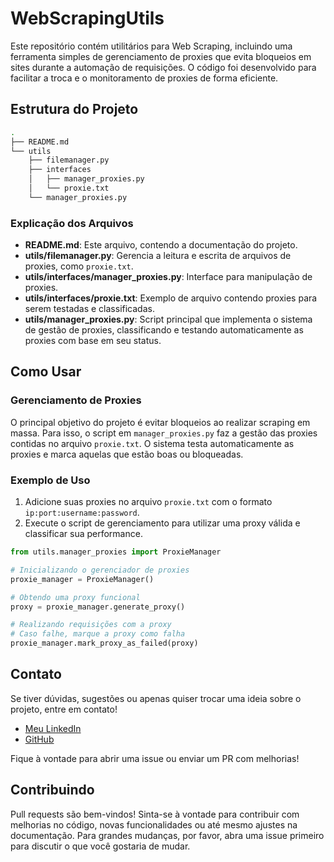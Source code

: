 # WebScrapingUtils

Este repositório contém utilitários para Web Scraping, incluindo uma ferramenta simples de gerenciamento de proxies que evita bloqueios em sites durante a automação de requisições. O código foi desenvolvido para facilitar a troca e o monitoramento de proxies de forma eficiente.

## Estrutura do Projeto

```bash
.
├── README.md            
└── utils
    ├── filemanager.py   
    ├── interfaces
    │   ├── manager_proxies.py  
    │   └── proxie.txt           
    └── manager_proxies.py 
```

### Explicação dos Arquivos
- **README.md**: Este arquivo, contendo a documentação do projeto.
- **utils/filemanager.py**: Gerencia a leitura e escrita de arquivos de proxies, como `proxie.txt`.
- **utils/interfaces/manager_proxies.py**: Interface para manipulação de proxies.
- **utils/interfaces/proxie.txt**: Exemplo de arquivo contendo proxies para serem testadas e classificadas.
- **utils/manager_proxies.py**: Script principal que implementa o sistema de gestão de proxies, classificando e testando automaticamente as proxies com base em seu status.

## Como Usar

### Gerenciamento de Proxies
O principal objetivo do projeto é evitar bloqueios ao realizar scraping em massa. Para isso, o script em `manager_proxies.py` faz a gestão das proxies contidas no arquivo `proxie.txt`. O sistema testa automaticamente as proxies e marca aquelas que estão boas ou bloqueadas.

### Exemplo de Uso
1. Adicione suas proxies no arquivo `proxie.txt` com o formato `ip:port:username:password`.
2. Execute o script de gerenciamento para utilizar uma proxy válida e classificar sua performance.

```python
from utils.manager_proxies import ProxieManager

# Inicializando o gerenciador de proxies
proxie_manager = ProxieManager()

# Obtendo uma proxy funcional
proxy = proxie_manager.generate_proxy()

# Realizando requisições com a proxy
# Caso falhe, marque a proxy como falha
proxie_manager.mark_proxy_as_failed(proxy)
```

## Contato

Se tiver dúvidas, sugestões ou apenas quiser trocar uma ideia sobre o projeto, entre em contato!

- [Meu LinkedIn](https://www.linkedin.com/in/bernardo-alemar/)
- [GitHub](https://github.com/bAlemar)

Fique à vontade para abrir uma issue ou enviar um PR com melhorias!

## Contribuindo

Pull requests são bem-vindos! Sinta-se à vontade para contribuir com melhorias no código, novas funcionalidades ou até mesmo ajustes na documentação. Para grandes mudanças, por favor, abra uma issue primeiro para discutir o que você gostaria de mudar.
